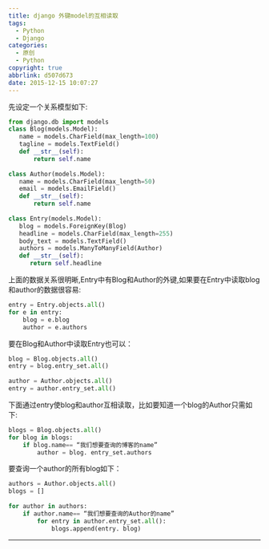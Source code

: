 ```yaml
---
title: django 外键model的互相读取
tags:
  - Python
  - Django
categories:
  - 原创
  - Python
copyright: true
abbrlink: d507d673
date: 2015-12-15 10:07:27
---
```

先设定一个关系模型如下:
``` python
from django.db import models
class Blog(models.Model):
   name = models.CharField(max_length=100)
   tagline = models.TextField()
   def __str__(self):            
       return self.name
 
class Author(models.Model):
   name = models.CharField(max_length=50)
   email = models.EmailField()
   def __str__(self):           
       return self.name
 
class Entry(models.Model):
   blog = models.ForeignKey(Blog)
   headline = models.CharField(max_length=255)
   body_text = models.TextField()
   authors = models.ManyToManyField(Author)
   def __str__(self):            
      return self.headline

```
<!--more-->
上面的数据关系很明晰,Entry中有Blog和Author的外键,如果要在Entry中读取blog和author的数据很容易:
``` python
entry = Entry.objects.all()
for e in entry:
    blog = e.blog
    author = e.authors
```
要在Blog和Author中读取Entry也可以：
``` python
blog = Blog.objects.all()
entry = blog.entry_set.all()
 
author = Author.objects.all()
entry = author.entry_set.all()
```

下面通过entry使blog和author互相读取，比如要知道一个blog的Author只需如下:
``` python
blogs = Blog.objects.all()
for blog in blogs:
    if blog.name== “我们想要查询的博客的name”
        author = blog. entry_set.authors
```
要查询一个author的所有blog如下：
``` python
authors = Author.objects.all()
blogs = []
 
for author in authors:
    if author.name== “我们想要查询的Author的name”
        for entry in author.entry_set.all():
            blogs.append(entry. blog)
```
-----